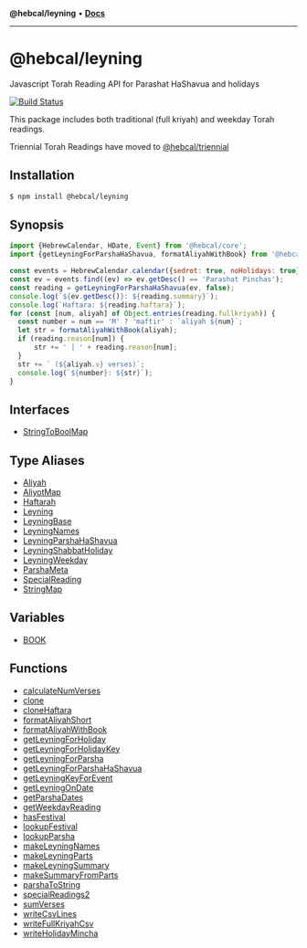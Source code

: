 **@hebcal/leyning** • [**Docs**](globals.md)

***

# @hebcal/leyning
Javascript Torah Reading API for Parashat HaShavua and holidays

[![Build Status](https://github.com/hebcal/hebcal-leyning/actions/workflows/node.js.yml/badge.svg)](https://github.com/hebcal/hebcal-leyning/actions/workflows/node.js.yml)

This package includes both traditional (full kriyah) and weekday
Torah readings.

Triennial Torah Readings have moved to [@hebcal/triennial](https://github.com/hebcal/hebcal-triennial)

## Installation
```bash
$ npm install @hebcal/leyning
```

## Synopsis
```javascript
import {HebrewCalendar, HDate, Event} from '@hebcal/core';
import {getLeyningForParshaHaShavua, formatAliyahWithBook} from '@hebcal/leyning';

const events = HebrewCalendar.calendar({sedrot: true, noHolidays: true});
const ev = events.find((ev) => ev.getDesc() == 'Parashat Pinchas');
const reading = getLeyningForParshaHaShavua(ev, false);
console.log(`${ev.getDesc()}: ${reading.summary}`);
console.log(`Haftara: ${reading.haftara}`);
for (const [num, aliyah] of Object.entries(reading.fullkriyah)) {
  const number = num == 'M' ? 'maftir' : `aliyah ${num}`;
  let str = formatAliyahWithBook(aliyah);
  if (reading.reason[num]) {
      str += ' | ' + reading.reason[num];
  }
  str += ` (${aliyah.v} verses)`;
  console.log(`${number}: ${str}`);
}
```

## Interfaces

- [StringToBoolMap](_media/StringToBoolMap.md)

## Type Aliases

- [Aliyah](_media/Aliyah.md)
- [AliyotMap](_media/AliyotMap.md)
- [Haftarah](_media/Haftarah.md)
- [Leyning](_media/Leyning.md)
- [LeyningBase](_media/LeyningBase.md)
- [LeyningNames](_media/LeyningNames.md)
- [LeyningParshaHaShavua](_media/LeyningParshaHaShavua.md)
- [LeyningShabbatHoliday](_media/LeyningShabbatHoliday.md)
- [LeyningWeekday](_media/LeyningWeekday.md)
- [ParshaMeta](_media/ParshaMeta.md)
- [SpecialReading](_media/SpecialReading.md)
- [StringMap](_media/StringMap.md)

## Variables

- [BOOK](_media/BOOK.md)

## Functions

- [calculateNumVerses](_media/calculateNumVerses.md)
- [clone](_media/clone.md)
- [cloneHaftara](_media/cloneHaftara.md)
- [formatAliyahShort](_media/formatAliyahShort.md)
- [formatAliyahWithBook](_media/formatAliyahWithBook.md)
- [getLeyningForHoliday](_media/getLeyningForHoliday.md)
- [getLeyningForHolidayKey](_media/getLeyningForHolidayKey.md)
- [getLeyningForParsha](_media/getLeyningForParsha.md)
- [getLeyningForParshaHaShavua](_media/getLeyningForParshaHaShavua.md)
- [getLeyningKeyForEvent](_media/getLeyningKeyForEvent.md)
- [getLeyningOnDate](_media/getLeyningOnDate.md)
- [getParshaDates](_media/getParshaDates.md)
- [getWeekdayReading](_media/getWeekdayReading.md)
- [hasFestival](_media/hasFestival.md)
- [lookupFestival](_media/lookupFestival.md)
- [lookupParsha](_media/lookupParsha.md)
- [makeLeyningNames](_media/makeLeyningNames.md)
- [makeLeyningParts](_media/makeLeyningParts.md)
- [makeLeyningSummary](_media/makeLeyningSummary.md)
- [makeSummaryFromParts](_media/makeSummaryFromParts.md)
- [parshaToString](_media/parshaToString.md)
- [specialReadings2](_media/specialReadings2.md)
- [sumVerses](_media/sumVerses.md)
- [writeCsvLines](_media/writeCsvLines.md)
- [writeFullKriyahCsv](_media/writeFullKriyahCsv.md)
- [writeHolidayMincha](_media/writeHolidayMincha.md)
